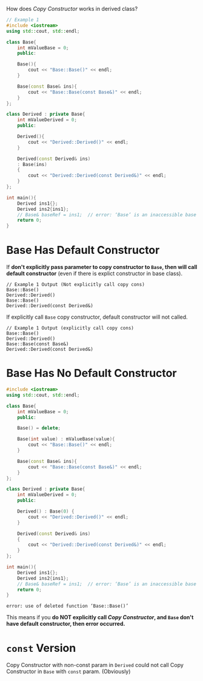 How does _Copy Constructor_ works in derived class?

```cpp
// Example 1
#include <iostream>
using std::cout, std::endl;

class Base{
    int mValueBase = 0;
    public:

    Base(){
        cout << "Base::Base()" << endl;
    }

    Base(const Base& ins){
        cout << "Base::Base(const Base&)" << endl;
    }
};

class Derived : private Base{
    int mValueDerived = 0;
    public:

    Derived(){
        cout << "Derived::Derived()" << endl;
    }

    Derived(const Derived& ins)
    : Base(ins)
    {
        cout << "Derived::Derived(const Derived&)" << endl;
    }
};

int main(){
    Derived ins1{};
    Derived ins2{ins1};
    // Base& baseRef = ins1;  // error: ‘Base’ is an inaccessible base of ‘Derived’
    return 0;
}
```


# Base Has Default Constructor

If __don't explicitly pass parameter to copy constructor to `Base`, then will call default constructor__ (even if there is explict constructor in base class).

```
// Example 1 Output (Not explicitly call copy cons)
Base::Base()
Derived::Derived()
Base::Base()
Derived::Derived(const Derived&)
```

If explicitly call `Base` copy constructor, default constructor will not called.

```
// Example 1 Output (explicitly call copy cons)
Base::Base()
Derived::Derived()
Base::Base(const Base&)
Derived::Derived(const Derived&)
```

# Base Has No Default Constructor

```cpp
#include <iostream>
using std::cout, std::endl;

class Base{
    int mValueBase = 0;
    public:

    Base() = delete;

    Base(int value) : mValueBase(value){
        cout << "Base::Base()" << endl;
    }

    Base(const Base& ins){
        cout << "Base::Base(const Base&)" << endl;
    }
};

class Derived : private Base{
    int mValueDerived = 0;
    public:

    Derived() : Base(0) {
        cout << "Derived::Derived()" << endl;
    }

    Derived(const Derived& ins)
    {
        cout << "Derived::Derived(const Derived&)" << endl;
    }
};

int main(){
    Derived ins1{};
    Derived ins2{ins1};
    // Base& baseRef = ins1;  // error: ‘Base’ is an inaccessible base of ‘Derived’
    return 0;
}
```

```
error: use of deleted function ‘Base::Base()’
```

This means if you __do NOT explicitly call _Copy Constructor_, and `Base` don't have default constructor, then error occurred.__

# `const` Version

Copy Constructor with non-const param in `Derived` could not call Copy Constructor in `Base` with `const` param. (Obviously)